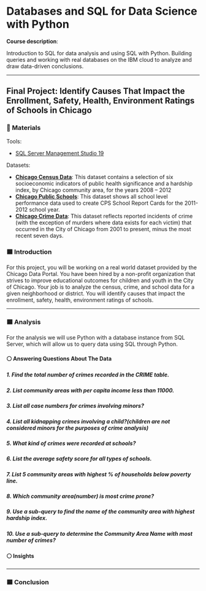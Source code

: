 # Databases and SQL for Data Science with Python

**Course description**:

Introduction to SQL for data analysis and using SQL with Python. Building queries and working with real databases on the IBM cloud to analyze and draw data-driven conclusions.

---

## Final Project: Identify Causes That Impact the Enrollment, Safety, Health, Environment Ratings of Schools in Chicago

### 🧰 Materials

Tools:

* [SQL Server Management Studio 19](https://learn.microsoft.com/en-us/sql/ssms/download-sql-server-management-studio-ssms?view=sql-server-ver16)

Datasets:
* [**Chicago Census Data**](https://cf-courses-data.s3.us.cloud-object-storage.appdomain.cloud/IBMDeveloperSkillsNetwork-DB0201EN-SkillsNetwork/labs/FinalModule_Coursera_V5/data/ChicagoCensusData.csv?utm_medium=Exinfluencer&utm_source=Exinfluencer&utm_content=000026UJ&utm_term=10006555&utm_id=NA-SkillsNetwork-Channel-SkillsNetworkCoursesIBMDeveloperSkillsNetworkDB0201ENSkillsNetwork20127838-2021-01-01): This dataset contains a selection of six socioeconomic indicators of public health significance and a hardship index, by Chicago community area, for the years 2008 – 2012
* [**Chicago Public Schools**](https://cf-courses-data.s3.us.cloud-object-storage.appdomain.cloud/IBMDeveloperSkillsNetwork-DB0201EN-SkillsNetwork/labs/FinalModule_Coursera_V5/data/ChicagoPublicSchools.csv?utm_medium=Exinfluencer&utm_source=Exinfluencer&utm_content=000026UJ&utm_term=10006555&utm_id=NA-SkillsNetwork-Channel-SkillsNetworkCoursesIBMDeveloperSkillsNetworkDB0201ENSkillsNetwork20127838-2021-01-01): This dataset shows all school level performance data used to create CPS School Report Cards for the 2011-2012 school year.
* [**Chicago Crime Data**](https://cf-courses-data.s3.us.cloud-object-storage.appdomain.cloud/IBMDeveloperSkillsNetwork-DB0201EN-SkillsNetwork/labs/FinalModule_Coursera_V5/data/ChicagoCrimeData.csv?utm_medium=Exinfluencer&utm_source=Exinfluencer&utm_content=000026UJ&utm_term=10006555&utm_id=NA-SkillsNetwork-Channel-SkillsNetworkCoursesIBMDeveloperSkillsNetworkDB0201ENSkillsNetwork20127838-2021-01-01): This dataset reflects reported incidents of crime (with the exception of murders where data exists for each victim) that occurred in the City of Chicago from 2001 to present, minus the most recent seven days.

### 🟦 Introduction

For this project, you will be working on a real world dataset provided by the Chicago Data Portal. You have been hired by a non-profit organization that strives to improve educational outcomes for children and youth in the City of Chicago. Your job is to analyze the census, crime, and school data for a given neighborhood or district. You will identify causes that impact the enrollment, safety, health, environment ratings of schools.

---

### 🟦 Analysis

For the analysis we will use Python with a database instance from SQL Server, which will allow us to query data using SQL through Python.

#### ⚪ Answering Questions About The Data

##### 1. Find the total number of crimes recorded in the CRIME table.

##### 2. List community areas with per capita income less than 11000.

##### 3. List all case numbers for crimes involving minors?

##### 4. List all kidnapping crimes involving a child?(children are not considered minors for the purposes of crime analysis)

##### 5. What kind of crimes were recorded at schools?

##### 6. List the average safety score for all types of schools.

##### 7. List 5 community areas with highest % of households below poverty line.

##### 8. Which community area(number) is most crime prone?

##### 9. Use a sub-query to find the name of the community area with highest hardship index.

##### 10. Use a sub-query to determine the Community Area Name with most number of crimes?

#### ⚪ Insights


---

### 🟦 Conclusion
